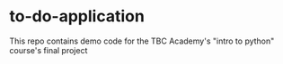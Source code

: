 # to-do-application
This repo contains demo code for the TBC Academy's "intro to python" course's final project
